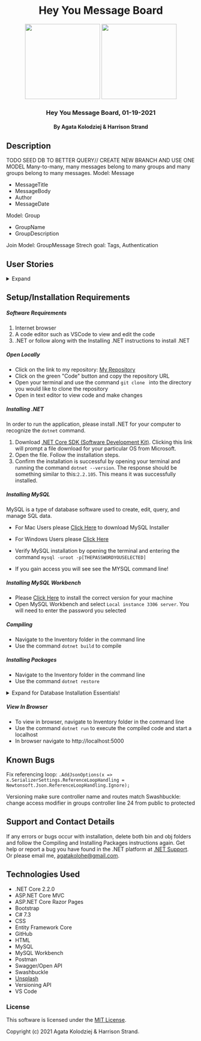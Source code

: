 <div align="center">

# Hey You Message Board

</div>

<div align="center">
<img src="https://github.com/agatakolohe.png" width="200px" height="auto" >
<img src="https://github.com/HarrisonStrand.png" width="200px" height="auto" >
</div>
<h3 align="center">Hey You Message Board, 01-19-2021</h3>
<h4 align="center"> By Agata Kolodziej & Harrison Strand</h4>

## Description

TODO SEED DB TO BETTER QUERY// CREATE NEW BRANCH AND USE ONE MODEL
Many-to-many, many messages belong to many groups and many groups belong to many messages.
Model: Message

- MessageTitle
- MessageBody
- Author
- MessageDate

Model: Group

- GroupName
- GroupDescription

Join Model: GroupMessage
Strech goal: Tags, Authentication

## User Stories

<details>
  <summary>Expand</summary>

| ID   | User Story                                                                                            | Accepted |
| ---- | ----------------------------------------------------------------------------------------------------- | -------- |
| US01 | "As a user, I want to be able to GET all messages related to a specific group."                       | True     |
| US02 | "As a user, I want to be able to POST messages to a specific group."                                  | True     |
| US03 | "As a user, I want to be able to see a list of all groups."                                           | True     |
| US04 | "As a user, I want to input date parameters and retrieve only messages posted during that timeframe." | True     |
| US05 | "As a user, I want to be able to PUT and DELETE messages, but only if I wrote them."                  | True     |

</details>

## Setup/Installation Requirements

##### Software Requirements

1. Internet browser
2. A code editor such as VSCode to view and edit the code
3. .NET or follow along with the Installing .NET instructions to install .NET

##### Open Locally

- Click on the link to my repository: [My Repository]()
- Click on the green "Code" button and copy the repository URL
- Open your terminal and use the command `git clone ` into the directory you would like to clone the repository
- Open in text editor to view code and make changes

##### Installing .NET

In order to run the application, please install .NET for your computer to recognize the `dotnet` command.

1. Download [.NET Core SDK (Software Development Kit)](https://dotnet.microsoft.com/download/thank-you/dotnet-sdk-2.2.106-macos-x64-installer). Clicking this link will prompt a file download for your particular OS from Microsoft.
2. Open the file. Follow the installation steps.
3. Confirm the installation is successful by opening your terminal and running the command `dotnet --version`. The response should be something similar to this:`2.2.105`. This means it was successfully installed.

##### Installing MySQL

MySQL is a type of database software used to create, edit, query, and manage SQL data.

- For Mac Users please [Click Here](https://dev.mysql.com/downloads/file/?id=484914) to download MySQL Installer
- For Windows Users please [Click Here](https://dev.mysql.com/downloads/file/?id=484919)

- Verify MySQL installation by opening the terminal and entering the command `mysql -uroot -p[THEPASSWORDYOUSELECTED]`
- If you gain access you will see see the MYSQL command line!

##### Installing MySQL Workbench

- Please [Click Here](https://dev.mysql.com/downloads/workbench/) to install the correct version for your machine
- Open MySQL Workbench and select `Local instance 3306 server`. You will need to enter the password you selected

##### Compiling

- Navigate to the Inventory folder in the command line
- Use the command `dotnet build` to compile

##### Installing Packages

- Navigate to the Inventory folder in the command line
- Use the command `dotnet restore`

<details>

  <summary>Expand for Database Installation Essentials!</summary>

### Database Connection

Create a connection string to connect the database to the web application

1. Create a file in the root directory called `appsettings.json`
2. Add the code below:

```
{
    "ConnectionStrings": {
        "DefaultConnection": "Server=localhost;Port=3306;database=hey_you;uid=root;pwd=YourPassword;"
    }
}
```

- Put in your MySQL password in `pwd=YourPassword`. Change the server, port, and uid if necessary.

### Import Database Using Entity Framework Core

1. Navigate to Inventory directory in terminal
2. Use the command `dotnet ef database update` to generate the database through Entity Framework Core

### Update Database Using Entity Framework Core

1. Write any new code you wish to add to the database. Use the command `dotnet build` to check for any compiling errors. If no errors, proceed to step 2.
2. To update the database with any changes made to the code, use the command `dotnet ef migrations add [MigrationsName]`
3. Use the command `dotnet ef database update` to update the database

### Update Database Using MySQL Workbench

1. Open MySQL Workbench
2. Click on Server > Data Import in the top navigation bar
3. Select `Import from Self-Contained File`
4. Select the `Default Target Schema` or create new schema
5. Select all Schema Objects you would like to import
6. Select `Dump Structure and Data`
7. Click `Start Import`

</details>

##### View In Browser

- To view in browser, navigate to Inventory folder in the command line
- Use the command `dotnet run` to execute the compiled code and start a localhost
- In browser navigate to http://localhost:5000

## Known Bugs

Fix referencing loop: `.AddJsonOptions(x => x.SerializerSettings.ReferenceLoopHandling = Newtonsoft.Json.ReferenceLoopHandling.Ignore);`

Versioning make sure controller name and routes match
Swashbuckle: change access modifier in groups controller line 24 from public to protected

## Support and Contact Details

If any errors or bugs occur with installation, delete both bin and obj folders and follow the Compiling and Installing Packages instructions again. Get help or report a bug you have found in the .NET platform at [.NET Support](https://dotnet.microsoft.com/platform/support). Or please email me, <agatakolohe@gmail.com>.

## Technologies Used

- .NET Core 2.2.0
- ASP.NET Core MVC
- ASP.NET Core Razor Pages
- Bootstrap
- C# 7.3
- CSS
- Entity Framework Core
- GitHub
- HTML
- MySQL
- MySQL Workbench
- Postman
- Swagger/Open API
- Swashbuckle
- [Unsplash](https://unsplash.com/)
- Versioning API
- VS Code

### License

This software is licensed under the [MIT License](https://choosealicense.com/licenses/mit/).

Copyright (c) 2021 Agata Kolodziej & Harrison Strand<img src="https://encrypted-tbn0.gstatic.com/images?q=tbn:ANd9GcR8Q_3EVY7j95tTyemJwWxMR7jwvUK7gPe0_w&usqp=CAU" width="2%" height="auto">
